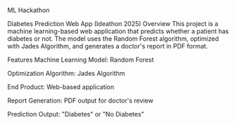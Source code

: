 ML Hackathon


Diabetes Prediction Web App (Ideathon 2025)
Overview
This project is a machine learning-based web application that predicts whether a patient has diabetes or not. The model uses the Random Forest algorithm, optimized with Jades Algorithm, and generates a doctor's report in PDF format.

Features
Machine Learning Model: Random Forest

Optimization Algorithm: Jades Algorithm

End Product: Web-based application

Report Generation: PDF output for doctor's review

Prediction Output: "Diabetes" or "No Diabetes"

